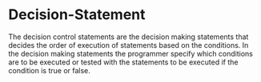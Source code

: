 # Decision-Statement
The decision control statements are the decision making statements that decides the order of execution of statements based on the conditions. In the decision making statements the programmer specify which conditions are to be executed or tested with the statements to be executed if the condition is true or false.
